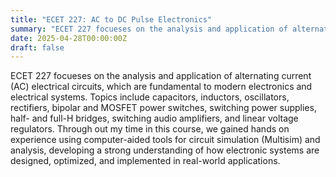 ```yaml
---
title: "ECET 227: AC to DC Pulse Electronics"
summary: "ECET 227 focueses on the analysis and application of alternating current (AC) electrical circuits, which are fundamental to modern electronics and electrical systems..."
date: 2025-04-28T00:00:00Z
draft: false
---
```


ECET 227 focueses on the analysis and application of alternating current (AC) electrical circuits, which are fundamental to modern electronics and electrical systems. Topics include capacitors, inductors, oscillators, rectifiers, bipolar and MOSFET power switches, switching power supplies, half- and full-H bridges, switching audio amplifiers, and linear voltage regulators. Through out my time in this course, we gained hands on experience using computer-aided tools for circuit simulation (Multisim) and analysis, developing a strong understanding of how electronic systems are designed, optimized, and implemented in real-world applications.

